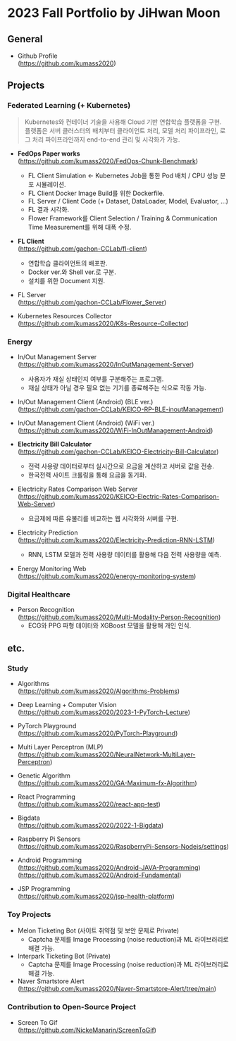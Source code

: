 # 2023 Fall Portfolio by JiHwan Moon

## General
- Github Profile    
(https://github.com/kumass2020)

## Projects

### Federated Learning (+ Kubernetes)
> Kubernetes와 컨테이너 기술을 사용해 Cloud 기반 연합학습 플랫폼을 구현.   
> 플랫폼은 서버 클러스터의 배치부터 클라이언트 처리, 모델 처리 파이프라인, 로그 처리 파이프라인까지 end-to-end 관리 및 시각화가 가능.
- **FedOps Paper works**  
(https://github.com/kumass2020/FedOps-Chunk-Benchmark)
  - FL Client Simulation <- Kubernetes Job을 통한 Pod 배치 / CPU 성능 분포 시뮬레이션.
  - FL Client Docker Image Build를 위한 Dockerfile.
  - FL Server / Client Code (+ Dataset, DataLoader, Model, Evaluator, ...)
  - FL 결과 시각화.
  - Flower Framework를 Client Selection / Training & Communication Time Measurement를 위해 대폭 수정.

- **FL Client**  
(https://github.com/gachon-CCLab/fl-client)
  - 연합학습 클라이언트의 배포판.
  - Docker ver.와 Shell ver.로 구분.
  - 설치를 위한 Document 지원.

- FL Server  
(https://github.com/gachon-CCLab/Flower_Server)

- Kubernetes Resources Collector  
(https://github.com/kumass2020/K8s-Resource-Collector)

### Energy
- In/Out Management Server  
(https://github.com/kumass2020/InOutManagement-Server)
  - 사용자가 재실 상태인지 여부를 구분해주는 프로그램.
  - 재실 상태가 아닐 경우 필요 없는 기기를 종료해주는 식으로 작동 가능.

- In/Out Management Client (Android) (BLE ver.)  
(https://github.com/gachon-CCLab/KEICO-RP-BLE-inoutManagement)

- In/Out Management Client (Android) (WiFi ver.)  
(https://github.com/kumass2020/WiFi-InOutManagement-Android)

- **Electricity Bill Calculator**  
(https://github.com/gachon-CCLab/KEICO-Electricity-Bill-Calculator)
  - 전력 사용량 데이터로부터 실시간으로 요금을 계산하고 서버로 값을 전송.
  - 한국전력 사이트 크롤링을 통해 요금을 동기화.

- Electricity Rates Comparison Web Server    
(https://github.com/kumass2020/KEICO-Electric-Rates-Comparison-Web-Server)
  - 요금제에 따른 유불리를 비교하는 웹 시각화와 서버를 구현.
  
- Electricity Prediction    
(https://github.com/kumass2020/Electricity-Prediction-RNN-LSTM)
  - RNN, LSTM 모델과 전력 사용량 데이터를 활용해 다음 전력 사용량을 예측.

- Energy Monitoring Web  
(https://github.com/kumass2020/energy-monitoring-system)

### Digital Healthcare
- Person Recognition  
(https://github.com/kumass2020/Multi-Modality-Person-Recognition)
  - ECG와 PPG 파형 데이터와 XGBoost 모델을 활용해 개인 인식.

## etc.

### Study
- Algorithms  
(https://github.com/kumass2020/Algorithms-Problems)

- Deep Learning + Computer Vision  
(https://github.com/kumass2020/2023-1-PyTorch-Lecture)

- PyTorch Playground  
(https://github.com/kumass2020/PyTorch-Playground)

- Multi Layer Perceptron (MLP)  
(https://github.com/kumass2020/NeuralNetwork-MultiLayer-Perceptron)

- Genetic Algorithm  
(https://github.com/kumass2020/GA-Maximum-fx-Algorithm)

- React Programming  
(https://github.com/kumass2020/react-app-test)

- Bigdata  
(https://github.com/kumass2020/2022-1-Bigdata)

- Raspberry Pi Sensors  
(https://github.com/kumass2020/RaspberryPi-Sensors-Nodejs/settings)

- Android Programming  
(https://github.com/kumass2020/Android-JAVA-Programming)  
(https://github.com/kumass2020/Android-Fundamental)

- JSP Programming  
(https://github.com/kumass2020/jsp-health-platform)

### Toy Projects
- Melon Ticketing Bot (사이트 취약점 및 보안 문제로 Private)  
  - Captcha 문제를 Image Processing (noise reduction)과 ML 라이브러리로 해결 가능.  
- Interpark Ticketing Bot (Private)  
  - Captcha 문제를 Image Processing (noise reduction)과 ML 라이브러리로 해결 가능.  
- Naver Smartstore Alert  
(https://github.com/kumass2020/Naver-Smartstore-Alert/tree/main)  

### Contribution to Open-Source Project
- Screen To Gif  
(https://github.com/NickeManarin/ScreenToGif)
